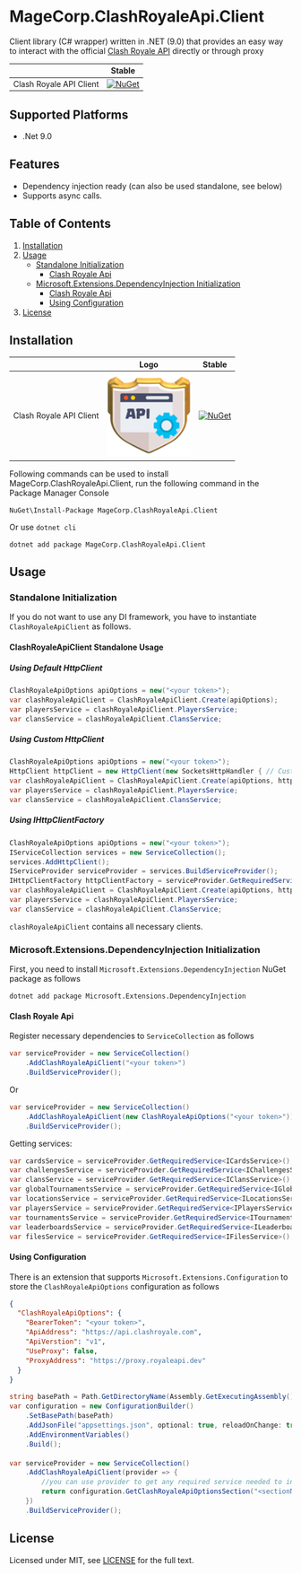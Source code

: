 # MageCorp.ClashRoyaleApi.Client
Client library (C# wrapper) written in .NET (9.0) that provides an easy way to interact with the official  [Clash Royale API](https://developer.clashroyale.com) directly or through proxy

|                         | Stable                                                                                                                                  |
| ----------------------- | --------------------------------------------------------------------------------------------------------------------------------------- |
| Clash Royale API Client | [![NuGet](https://img.shields.io/nuget/v/MageCorp.ClashRoyaleApi.Client.svg)](https://www.nuget.org/packages/MageCorp.ClashRoyaleApi.Client/) |

## Supported Platforms
- .Net 9.0

## Features

- Dependency injection ready (can also be used standalone, see below)
- Supports async calls.

## Table of Contents

1. [Installation](#installation)
2. [Usage](#usage)
   - [Standalone Initialization](#standalone-initialization)
     - [Clash Royale Api](#clashroyaleapistandalone)
   - [Microsoft.Extensions.DependencyInjection Initialization](#di-initialization)
     - [Clash Royale Api](#clash-royale-api)
     - [Using Configuration](#using-configuration)
3. [License](#license)

## <a name="installation"></a> Installation

|                                       | Logo                                                                                                                                                                              | Stable                                                                                                                                  | 
| ------------------------------------- | --------------------------------------------------------------------------------------------------------------------------------------------------------------------------------- | --------------------------------------------------------------------------------------------------------------------------------------- | 
| Clash Royale API Client               | <img src="https://raw.githubusercontent.com/rodrigopiccelli/MageCorp.ClashRoyaleApi.Client/master/icon.png" width="150" height="150" title="Github Logo"> | [![NuGet](https://img.shields.io/nuget/v/MageCorp.ClashRoyaleApi.Client.svg)](https://www.nuget.org/packages/MageCorp.ClashRoyaleApi.Client/) |

Following commands can be used to install MageCorp.ClashRoyaleApi.Client, run the following command in the Package Manager Console

```
NuGet\Install-Package MageCorp.ClashRoyaleApi.Client
```
Or use `dotnet cli`

```
dotnet add package MageCorp.ClashRoyaleApi.Client
```

## <a name="usage"></a> Usage

### <a name="standalone-initialization"></a> Standalone Initialization

If you do not want to use any DI framework, you have to instantiate `ClashRoyaleApiClient` as follows.

#### <a name="clashroyaleapistandalone"></a> ClashRoyaleApiClient Standalone Usage

##### Using Default HttpClient

```csharp
ClashRoyaleApiOptions apiOptions = new("<your token>");
var clashRoyaleApiClient = ClashRoyaleApiClient.Create(apiOptions);
var playersService = clashRoyaleApiClient.PlayersService;
var clansService = clashRoyaleApiClient.ClansService;
```

##### Using Custom HttpClient

```csharp
ClashRoyaleApiOptions apiOptions = new("<your token>");
HttpClient httpClient = new HttpClient(new SocketsHttpHandler { // Custom configuration for HttpClient }); 
var clashRoyaleApiClient = ClashRoyaleApiClient.Create(apiOptions, httpClient);
var playersService = clashRoyaleApiClient.PlayersService;
var clansService = clashRoyaleApiClient.ClansService;
```

##### Using IHttpClientFactory

```csharp
ClashRoyaleApiOptions apiOptions = new("<your token>");
IServiceCollection services = new ServiceCollection();
services.AddHttpClient();
IServiceProvider serviceProvider = services.BuildServiceProvider();
IHttpClientFactory httpClientFactory = serviceProvider.GetRequiredService();
var clashRoyaleApiClient = ClashRoyaleApiClient.Create(apiOptions, httpClientFactory);
var playersService = clashRoyaleApiClient.PlayersService;
var clansService = clashRoyaleApiClient.ClansService;
```


`clashRoyaleApiClient` contains all necessary clients.

### <a name="di-initialization"></a> Microsoft.Extensions.DependencyInjection Initialization

First, you need to install `Microsoft.Extensions.DependencyInjection` NuGet package as follows

```
dotnet add package Microsoft.Extensions.DependencyInjection
```

#### <a name="clash-royale-api"></a> Clash Royale Api

Register necessary dependencies to `ServiceCollection` as follows

```csharp
var serviceProvider = new ServiceCollection()
    .AddClashRoyaleApiClient("<your token>")
    .BuildServiceProvider();
```
Or
```csharp
var serviceProvider = new ServiceCollection()
    .AddClashRoyaleApiClient(new ClashRoyaleApiOptions("<your token>"))
    .BuildServiceProvider();
```
Getting services:
```csharp
var cardsService = serviceProvider.GetRequiredService<ICardsService>();
var challengesService = serviceProvider.GetRequiredService<IChallengesService>();
var clansService = serviceProvider.GetRequiredService<IClansService>();
var globalTournamentsService = serviceProvider.GetRequiredService<IGlobalTournamentsService>();
var locationsService = serviceProvider.GetRequiredService<ILocationsService>();
var playersService = serviceProvider.GetRequiredService<IPlayersService>();
var tournamentsService = serviceProvider.GetRequiredService<ITournamentsService>();
var leaderboardsService = serviceProvider.GetRequiredService<ILeaderboardsService>();
var filesService = serviceProvider.GetRequiredService<IFilesService>();
```

#### <a name="using-configuration"></a> Using Configuration

There is an extension that supports `Microsoft.Extensions.Configuration` to store the `ClashRoyaleApiOptions` configuration as follows

```json
{
  "ClashRoyaleApiOptions": {
    "BearerToken": "<your token>",
    "ApiAddress": "https://api.clashroyale.com",
    "ApiVerstion": "v1",
    "UseProxy": false,
    "ProxyAddress": "https://proxy.royaleapi.dev"
  }
}
```

```csharp
string basePath = Path.GetDirectoryName(Assembly.GetExecutingAssembly().Location) ?? string.Empty;
var configuration = new ConfigurationBuilder()
    .SetBasePath(basePath)
    .AddJsonFile("appsettings.json", optional: true, reloadOnChange: true)
    .AddEnvironmentVariables()
    .Build();
    
var serviceProvider = new ServiceCollection()
    .AddClashRoyaleApiClient(provider => {
        //you can use provider to get any required service needed to initialize your ApiOptions
        return configuration.GetClashRoyaleApiOptionsSection("<sectionName>"); //if you don't specify the sectionName it will be "ClashRoyaleApiOptions" by default
    })
    .BuildServiceProvider();
```



## <a name="license"></a> License

Licensed under MIT, see [LICENSE](LICENSE) for the full text.

